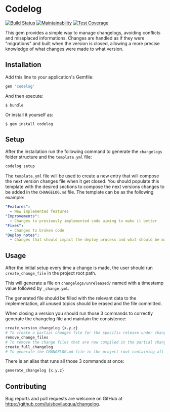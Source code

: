 # Codelog
[![Build Status](https://travis-ci.org/codus/codelog.svg?branch=master)](https://travis-ci.org/codus/codelog)
[![Maintainability](https://api.codeclimate.com/v1/badges/6f5885536c6b5c82f304/maintainability)](https://codeclimate.com/github/codus/codelog/maintainability)
[![Test Coverage](https://api.codeclimate.com/v1/badges/6f5885536c6b5c82f304/test_coverage)](https://codeclimate.com/github/codus/codelog/test_coverage)

This gem provides a simple way to manage changelogs, avoiding conflicts and missplaced informations. Changes are handled as if they were "migrations" and built when the version is closed, allowing a more precise knowledge of what changes were made to what version.

## Installation

Add this line to your application's Gemfile:

```ruby
gem 'codelog'
```

And then execute:

    $ bundle

Or install it yourself as:

    $ gem install codelog

## Setup

After the installation run the following command to generate the `changelogs` folder structure and the `template.yml` file:

``` bash
codelog setup
```

The `template.yml` file will be used to create a new entry that will compose the next version changes file when it get closed.
You should populate this template with the desired sections to compose the next versions changes to be added in the `CHANGELOG.md` file.
The template can be as the following example:

```yaml
"Features":
  - New implemented features
"Improvements":
  - Changes to previously implemented code aiming to make it better
"Fixes":
  - Changes to broken code
"Deploy notes":
  - Changes that should impact the deploy process and what should be made before it
```
## Usage

After the initial setup every time a change is made, the user should run `create_change_file` in the project root path.

This will generate a file on `changelogs/unreleased/` named with a timestamp value followed by `_change.yml`.

The generated file should be filled with the relevant data to the implementation, all unused topics should be erased and the file committed.

When closing a version you should run those 3 commands to correctly generate the changelog file and maintain the consistence:

``` bash
create_version_changelog {x.y.z}
# To create a partial changes file for the specific release under changelogs/releases/
remove_change_files
# To remove the change files that are now compiled in the partial changelog
create_full_changelog
# To generate the CHANGELOG.md file in the project root containing all version changes
```

There is an alias that runs all those 3 commands at once:
``` bash
generate_changelog {x.y.z}
```

## Contributing

Bug reports and pull requests are welcome on GitHub at https://github.com/luisbevilacqua/changelog.
